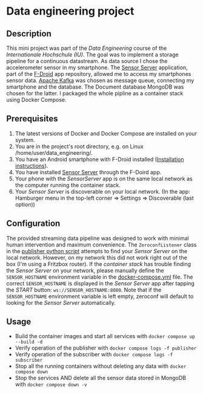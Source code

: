 # Data engineering project
## Description
This mini project was part of the *Data Engineering* course of the *Internationale Hochschule (IU)*. The goal was to implement a storage pipeline for a continuous datastream. As data source I chose the accelerometer sensor in my smartphone. The [Sensor Server](https://github.com/umer0586/SensorServer) application, part of the [F-Droid](https://f-droid.org/en/about/) app repository, allowed me to access my smartphones sensor data. [Apache Kafka](https://kafka.apache.org/intro) was chosen as message queue, connecting my smartphone and the database. The Document database MongoDB was chosen for the latter. I packaged the whole pipline as a container stack using Docker Compose.

## Prerequisites
1. The latest versions of Docker and Docker Compose are installed on your system.
2. You are in the project's root directory, e.g. on Linux /home/user/data_engineering/.
3. You have an Android smartphone with F-Droid installed ([Installation instructions](https://f-droid.org/en/docs/Get_F-Droid/#option-2-download-and-install-f-droid-apk)).
4. You have installed [Sensor Server](https://f-droid.org/en/packages/github.umer0586.sensorserver/) through the F-Doird app.
5. Your phone with the *SensorServer* app is on the same local network as the computer running the container stack.
6. Your *Sensor Server* is discoverable on your local network. (In the app: Hamburger menu in the top-left corner => Settings => Discoverable (last option))

## Configuration
The provided streaming data pipeline was designed to work with minimal human intervention and maximum convenience. The `ZeroconfListener` class in the [publisher python script](publisher/publisher.py) attempts to find your *Sensor Server* on the local network. However, on my network this did not work right out of the box (I'm using a Fritzbox router). If the *container stack* has trouble finding the *Sensor Server* on your network, please manually define the `SENSOR_HOSTNAME` environment variable in the [docker-compose.yml](docker-compose.yml) file. The correct `SENSOR_HOSTNAME` is displayed in the *Sensor Server* app after tapping the *START* button: `ws://SENSOR_HOSTNAME:8080`. Note that if the `SENSOR_HOSTNAME` environment variable is left empty, zeroconf will default to looking for the *Sensor Server* automatically.

## Usage
- Build the container images and start all services with `docker compose up --build -d`
- Verify operation of the publisher with `docker compose logs -f publisher`
- Verify operation of the subscriber with `docker compose logs -f subscriber`
- Stop all the running containers without deleting any data with `docker compose down`
- Stop the services AND delete all the sensor data stored in MongoDB with `docker compose down -v`
